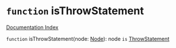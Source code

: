 # `function` isThrowStatement

[Documentation Index](../README.md)

`function` isThrowStatement(node: [Node](../interface.Node/README.md)): node `is` [ThrowStatement](../interface.ThrowStatement/README.md)